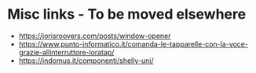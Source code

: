 # Misc links - To be moved elsewhere

* <https://jorisroovers.com/posts/window-opener>
* <https://www.punto-informatico.it/comanda-le-tapparelle-con-la-voce-grazie-allinterruttore-loratap/>
* <https://indomus.it/componenti/shelly-uni/>

<!-- EOF -->
